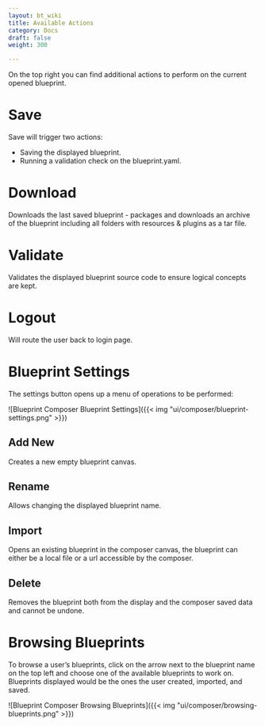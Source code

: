 ```yaml
---
layout: bt_wiki
title: Available Actions
category: Docs
draft: false
weight: 300

---
```


On the top right you can find additional actions to perform on the current opened blueprint.

# Save
Save will trigger two actions:

-  Saving the displayed blueprint.
-  Running a validation check on the blueprint.yaml.

# Download
Downloads the last saved blueprint - packages and downloads an archive of the blueprint including all folders with resources & plugins as a tar file.

# Validate
Validates the displayed blueprint source code to ensure logical concepts are kept.

# Logout
Will route the user back to login page.

# Blueprint Settings
The settings button opens up a menu of operations to be performed:

![Blueprint Composer Blueprint Settings]({{< img "ui/composer/blueprint-settings.png" >}})

## Add New
Creates a new empty blueprint canvas.

## Rename
Allows changing the displayed blueprint name.

## Import
Opens an existing blueprint in the composer canvas, the blueprint can either be a local file or a url accessible by the composer.

## Delete
Removes the blueprint both from the display and the composer saved data and cannot be undone.

# Browsing Blueprints
To browse a user’s blueprints, click on the arrow next to the blueprint name on the top left and choose one of the available blueprints to work on. Blueprints displayed would be the ones the user created, imported, and saved.

![Blueprint Composer Browsing Blueprints]({{< img "ui/composer/browsing-blueprints.png" >}})